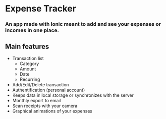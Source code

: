 # Expense Tracker
### An app made with Ionic meant to add and see your expenses or incomes in one place.

## Main features
* Transaction list
    * Category
    * Amount
    * Date
    * Recurring
* Add/Edit/Delete transaction
* Authentification (personal account)
* Keeps data in local storage or synchronizes with the server
* Monthly export to email
* Scan receipts with your camera
* Graphical animations of your expenses
